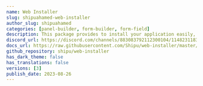 ```yaml
---
name: Web Installer
slug: shipuahamed-web-installer
author_slug: shipuahamed
categories: [panel-builder, form-builder, form-field]
description: This package provides to install your application easily, without having to worry about setting up your environment before starting with the installation process.
discord_url: https://discord.com/channels/883083792112300104/1148231183415652463
docs_url: https://raw.githubusercontent.com/Shipu/web-installer/master/readme.md
github_repository: shipu/web-installer
has_dark_theme: false
has_translations: false
versions: [3]
publish_date: 2023-08-26
---
```

